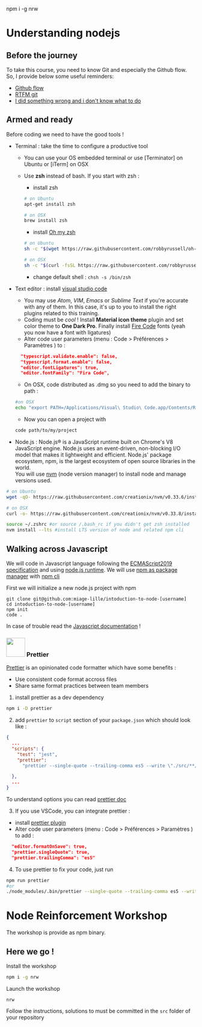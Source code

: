 npm i -g nrw


# Understanding nodejs

## Before the journey

To take this course, you need to know Git and especially the Github flow. So, I
provide below some useful reminders:

- [Github flow](https://guides.github.com/introduction/flow/)
- [RTFM git](https://git-scm.com/docs)
- [I did something wrong and i don't know what to do](http://ohshitgit.com/)

## Armed and ready

Before coding we need to have the good tools !

- Terminal : take the time to configure a productive tool

  - You can use your OS embedded terminal or use [Terminator] on Ubuntu or [iTerm] on OSX
  - Use **zsh** instead of bash. If you start with zsh :

    - install zsh

    ```zsh
    # on Ubuntu
    apt-get install zsh

    # on OSX
    brew install zsh
    ```

    - install [Oh my zsh ](https://github.com/robbyrussell/oh-my-zsh)

    ```zsh
    # on Ubuntu
    sh -c "$(wget https://raw.githubusercontent.com/robbyrussell/oh-my-zsh/master/tools/install.sh -O -)"

    # on OSX
    sh -c "$(curl -fsSL https://raw.githubusercontent.com/robbyrussell/oh-my-zsh/master/tools/install.sh)"
    ```

    - change default shell : `chsh -s /bin/zsh`

- Text editor : install [visual studio code](https://code.visualstudio.com/Download)

  - You may use _Atom_, _VIM_, _Emacs_ or _Sublime Text_ if you're accurate with
    any of them. In this case, it's up to you to install the right plugins
    related to this training.
  - Coding must be _cool_ ! Install **Material icon theme** plugin and set color
    theme to **One Dark Pro**. Finally install [Fire Code](https://github.com/tonsky/FiraCode) fonts (yeah you now have a
    font with ligatures)
  - Alter code user parameters (menu : Code > Préférences > Paramètres ) to :

  ```json
    "typescript.validate.enable": false,
    "typescript.format.enable": false,
    "editor.fontLigatures": true,
    "editor.fontFamily": "Fira Code",
  ```

  - On OSX, code distributed as .dmg so you need to add the binary to path :

  ```zsh
  #on OSX
  echo "export PATH=/Applications/Visual\ Studio\ Code.app/Contents/Resources/app/bin:\$PATH" >> ~/.zshrc
  ```

  - Now you can open a project with

  ```zsh
  code path/to/my/project
  ```

* Node.js : Node.js® is a JavaScript runtime built on Chrome's V8 JavaScript
  engine. Node.js uses an event-driven, non-blocking I/O model that makes it
  lightweight and efficient. Node.js' package ecosystem, npm, is the largest
  ecosystem of open source libraries in the world.<br/> You will use
  [nvm](https://github.com/creationix/nvm) (node version manager) to install
  node and manage versions used.

```zsh
# on Ubuntu
wget -qO- https://raw.githubusercontent.com/creationix/nvm/v0.33.6/install.sh | bash

# on OSX
curl -o- https://raw.githubusercontent.com/creationix/nvm/v0.33.8/install.sh | bash

source ~/.zshrc #or source /.bash_rc if you didn't get zsh installed
nvm install --lts #install LTS version of node and related npm cli
```

## Walking across Javascript

We will code in Javascript language following the
[ECMAScript2019 specification](https://tc39.github.io/ecma262/) and using
[node.js runtime](https://nodejs.org/en/docs/). We will use
[npm as package manager](https://www.npmjs.com/) with
[npm cli](https://docs.npmjs.com/cli/npm)

First we will initialize a new node.js project with npm

```
git clone git@github.com:miage-lille/intoduction-to-node-[username]
cd intoduction-to-node-[username]
npm init
code .
```

In case of trouble read the
[Javascript documentation](https://developer.mozilla.org/en-US/docs/Web/JavaScript)
!

### <img src="./assets/prettier.png" width=50 /> Prettier

[Prettier](https://prettier.io/) is an opinionated code formatter which have some benefits :

- Use consistent code format accross files
- Share same format practices between team members

1. install prettier as a dev dependency

```zsh
npm i -D prettier
```

2. add `prettier` to `script` section of your `package.json` which should look like :

```json
{
  ...
  "scripts": {
    "test": "jest",
    "prettier":
      "prettier --single-quote --trailing-comma es5 --write \"./src/**/*.js\" "

  },
  ...
}
```

To understand options you can read [prettier doc](https://prettier.io/docs/en/options.html)

3. If you use VSCode, you can integrate prettier :

- install [prettier plugin ](https://marketplace.visualstudio.com/items?itemName=esbenp.prettier-vscode)
- Alter code user parameters (menu : Code > Préférences > Paramètres ) to add :

```json
  "editor.formatOnSave": true,
  "prettier.singleQuote": true,
  "prettier.trailingComma": "es5"
```

4. To use prettier to fix your code, just run

```zsh
npm run prettier
#or
./node_modules/.bin/prettier --single-quote --trailing-comma es5 --write "./src/**/*.js"
```

# Node Reinforcement Workshop

The workshop is provide as npm binary.

## Here we go !

Install the workshop

```sh
npm i -g nrw
```

Launch the workshop

```
nrw
```

Follow the instructions, solutions to must be committed in the `src` folder of your repository
